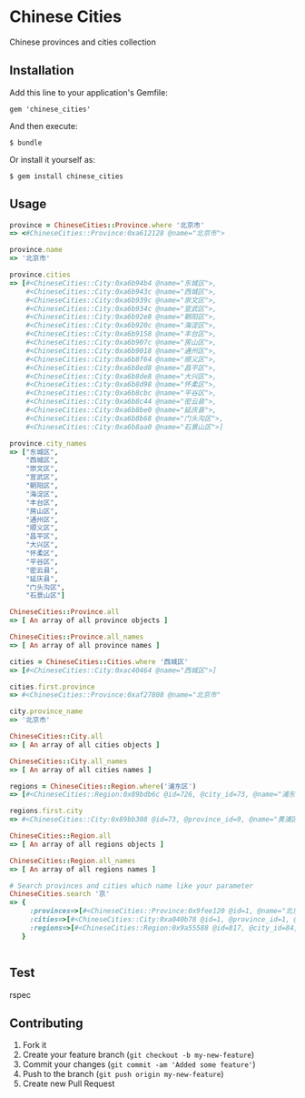 # Chinese Cities

Chinese provinces and cities collection

## Installation

Add this line to your application's Gemfile:

    gem 'chinese_cities'

And then execute:

    $ bundle

Or install it yourself as:

    $ gem install chinese_cities

## Usage

```ruby
province = ChineseCities::Province.where '北京市'
=> <#ChineseCities::Province:0xa612128 @name="北京市">

province.name
=> '北京市'

province.cities
=> [#<ChineseCities::City:0xa6b94b4 @name="东城区">,
    #<ChineseCities::City:0xa6b943c @name="西城区">,
    #<ChineseCities::City:0xa6b939c @name="崇文区">,
    #<ChineseCities::City:0xa6b934c @name="宣武区">,
    #<ChineseCities::City:0xa6b92e8 @name="朝阳区">,
    #<ChineseCities::City:0xa6b920c @name="海淀区">,
    #<ChineseCities::City:0xa6b9158 @name="丰台区">,
    #<ChineseCities::City:0xa6b907c @name="房山区">,
    #<ChineseCities::City:0xa6b9018 @name="通州区">,
    #<ChineseCities::City:0xa6b8f64 @name="顺义区">,
    #<ChineseCities::City:0xa6b8ed8 @name="昌平区">,
    #<ChineseCities::City:0xa6b8de8 @name="大兴区">,
    #<ChineseCities::City:0xa6b8d98 @name="怀柔区">,
    #<ChineseCities::City:0xa6b8cbc @name="平谷区">,
    #<ChineseCities::City:0xa6b8c44 @name="密云县">,
    #<ChineseCities::City:0xa6b8be0 @name="延庆县">,
    #<ChineseCities::City:0xa6b8b68 @name="门头沟区">,
    #<ChineseCities::City:0xa6b8aa0 @name="石景山区">]

province.city_names
=> ["东城区",
    "西城区",
    "崇文区",
    "宣武区",
    "朝阳区",
    "海淀区",
    "丰台区",
    "房山区",
    "通州区",
    "顺义区",
    "昌平区",
    "大兴区",
    "怀柔区",
    "平谷区",
    "密云县",
    "延庆县",
    "门头沟区",
    "石景山区"]

ChineseCities::Province.all
=> [ An array of all province objects ]

ChineseCities::Province.all_names
=> [ An array of all province names ]

cities = ChineseCities::Cities.where '西城区'
=> [#<ChineseCities::City:0xac40464 @name="西城区">]

cities.first.province
=> #<ChineseCities::Province:0xaf27808 @name="北京市"

city.province_name
=> '北京市'

ChineseCities::City.all
=> [ An array of all cities objects ]

ChineseCities::City.all_names
=> [ An array of all cities names ]

regions = ChineseCities::Region.where('浦东区')
=> [#<ChineseCities::Region:0x89bdb6c @id=726, @city_id=73, @name="浦东新区">]

regions.first.city
=> #<ChineseCities::City:0x89bb308 @id=73, @province_id=9, @name="黄浦区">

ChineseCities::Region.all
=> [ An array of all regions objects ]

ChineseCities::Region.all_names
=> [ An array of all regions names ]

# Search provinces and cities which name like your parameter
ChineseCities.search '京'
=> {
     :provinces=>[#<ChineseCities::Province:0x9fee120 @id=1, @name="北京市">],
     :cities=>[#<ChineseCities::City:0xa040b78 @id=1, @province_id=1, @name="北京市">, #<ChineseCities::City:0xa040b64 @id=74, @province_id=10, @name="南京市">],
     :regions=>[#<ChineseCities::Region:0x9a55588 @id=817, @city_id=84, @name="京口区">, #<ChineseCities::Region:0x9a55574 @id=1567, @city_id=175, @name="京山县">]
   }



```

## Test

rspec

## Contributing

1. Fork it
2. Create your feature branch (`git checkout -b my-new-feature`)
3. Commit your changes (`git commit -am 'Added some feature'`)
4. Push to the branch (`git push origin my-new-feature`)
5. Create new Pull Request
